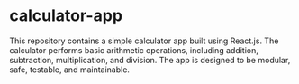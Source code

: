 # calculator-app
This repository contains a simple calculator app built using React.js. The calculator performs basic arithmetic operations, including addition, subtraction, multiplication, and division. The app is designed to be modular, safe, testable, and maintainable.
